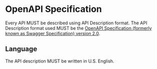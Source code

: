 # OpenAPI Specification
Every API MUST be described using API Description format. The API Description format used MUST be the [OpenAPI Specification (formerly known as Swagger Specification) version 2.0](https://github.com/OAI/OpenAPI-Specification/blob/master/versions/2.0.md).

## Language
The API description MUST be written in U.S. English.